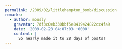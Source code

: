```yaml
---
permalink: /2009/02/littlehampton_bomb/discussion
remarks:
  - author: mously
    gravatar: 7df3c0eb330bbf5e8419424822cc4fa9
    date: '2009-02-23 04:07:03 +0000'
    content: |
      So nearly made it to 28 days of posts!
---
```

